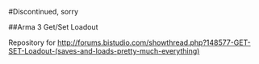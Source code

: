 #Discontinued, sorry

##Arma 3 Get/Set Loadout

Repository for http://forums.bistudio.com/showthread.php?148577-GET-SET-Loadout-(saves-and-loads-pretty-much-everything)
